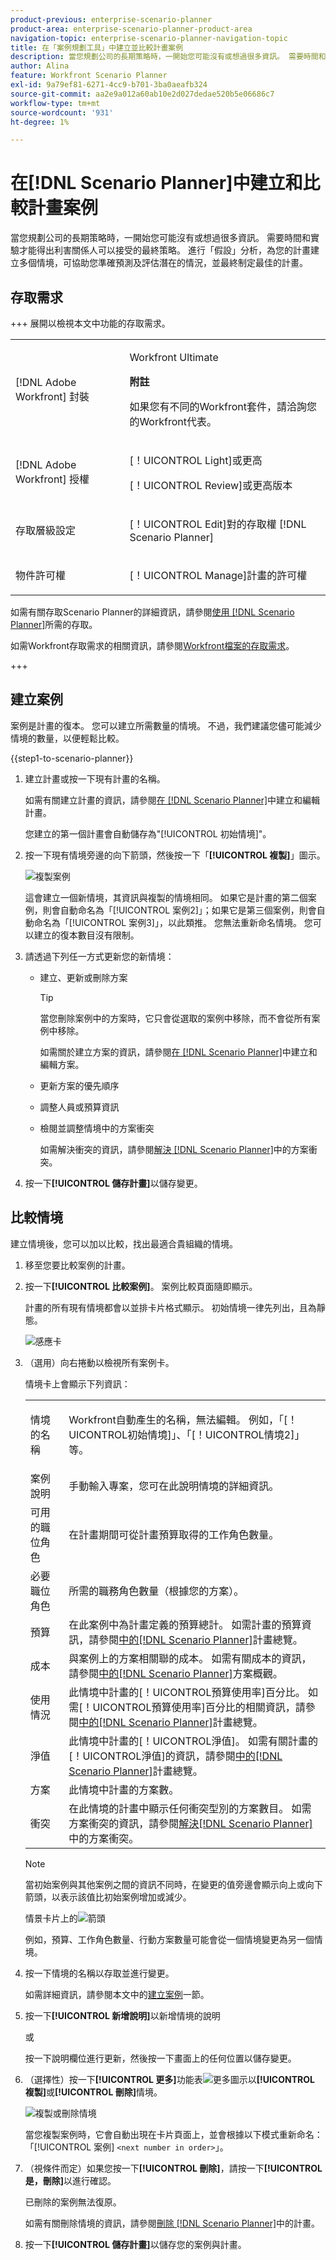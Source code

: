 ```yaml
---
product-previous: enterprise-scenario-planner
product-area: enterprise-scenario-planner-product-area
navigation-topic: enterprise-scenario-planner-navigation-topic
title: 在「案例規劃工具」中建立並比較計畫案例
description: 當您規劃公司的長期策略時，一開始您可能沒有或想過很多資訊。 需要時間和實驗才能得出利害關係人可以接受的最終策略。 進行「假設」分析，為您的計畫建立多個情境，可協助您準確預測及評估潛在的情況，並最終制定最佳的計畫。
author: Alina
feature: Workfront Scenario Planner
exl-id: 9a79ef81-6271-4cc9-b701-3ba0aeafb324
source-git-commit: aa2e9a012a60ab10e2d027dedae520b5e06686c7
workflow-type: tm+mt
source-wordcount: '931'
ht-degree: 1%

---
```


# 在[!DNL Scenario Planner]中建立和比較計畫案例

<!--Audited: 07/2024-->

當您規劃公司的長期策略時，一開始您可能沒有或想過很多資訊。 需要時間和實驗才能得出利害關係人可以接受的最終策略。 進行「假設」分析，為您的計畫建立多個情境，可協助您準確預測及評估潛在的情況，並最終制定最佳的計畫。

## 存取需求

+++ 展開以檢視本文中功能的存取需求。 

<table style="table-layout:auto"> 
 <col> 
 <col> 
 <tbody> 
  <tr> 
   <td> <p>[!DNL Adobe Workfront] 封裝</p> </td> 
   <td> 
   <p>Workfront Ultimate</p>
<p><b>附註</b></p>
<p>如果您有不同的Workfront套件，請洽詢您的Workfront代表。</p>
   </td> 
  </tr> 
  <tr> 
   <td> <p>[!DNL Adobe Workfront] 授權</p> </td> 
   <td> <p>[！UICONTROL Light]或更高</p> 
   <p>[！UICONTROL Review]或更高版本</p> </td> 
  </tr> 
    <tr> 
   <td>存取層級設定</td> 
   <td> <p>[！UICONTROL Edit]對的存取權 [!DNL Scenario Planner]</p> </td> 
  </tr> 
  <tr> 
   <td> <p>物件許可權 </p> </td> 
   <td> <p>[！UICONTROL Manage]計畫的許可權</p> </td> 
  </tr> 
 </tbody> 
</table>

如需有關存取Scenario Planner的詳細資訊，請參閱[使用 [!DNL Scenario Planner]](../scenario-planner/access-needed-to-use-sp.md)所需的存取。

如需Workfront存取需求的相關資訊，請參閱[Workfront檔案的存取需求](/help/quicksilver/administration-and-setup/add-users/access-levels-and-object-permissions/access-level-requirements-in-documentation.md)。

+++

<!--Old:

<table style="table-layout:auto"> 
 <col> 
 <col> 
 <tbody> 
  <tr> 
   <td> <p>[!DNL Adobe Workfront] plan*</p> </td> 
   <td> <ul></li>
   <li><p>New: Ultimate </p></li>
   <p>The Scenario Planner is not available for the new Workfront Select or Workfront Prime plans. </p>
   <li><p>Current: [!UICONTROL Business] or higher</p></ul>
   </td> 
  </tr> 
  <tr> 
   <td> <p>[!DNL Adobe Workfront] license*</p> </td> 
   <td> <p>New: Light or higher</p> 
   <p>Current: [!UICONTROL Review] or higher</p> </td> 
  </tr> 
  <tr> 
   <td>Product* </td> 
   <td> <ul><li><p>For the new Workfront plans:</p><p> Adobe Workfront</li></p>
   <li><p>For the current Workfront plans: </p>
   <p>Adobe Workfront</p> <p>Adobe Workfront Scenario Planner</p></li></ul>
   
   <p>For more information, see <a href="../scenario-planner/access-needed-to-use-sp.md" class="MCXref xref">Access needed to use the [!DNL Scenario Planner]</a>. </p> </td> 
  </tr> 
  <tr data-mc-conditions=""> 
   <td>Access level </td> 
   <td> <p>[!UICONTROL Edit] access to the [!DNL Scenario Planner]</p> </td> 
  </tr> 
  <tr data-mc-conditions=""> 
   <td> <p>Object permissions </p> </td> 
   <td> <p>[!UICONTROL Manage] permissions to a plan</p> <p>For information on requesting additional access to a plan, see <a href="../scenario-planner/request-access-to-plan.md" class="MCXref xref">Request access to a plan in the [!DNL Scenario Planner]</a>.</p> </td> 
  </tr> 
 </tbody> 
</table>-->

## 建立案例

案例是計畫的復本。 您可以建立所需數量的情境。 不過，我們建議您儘可能減少情境的數量，以便輕鬆比較。

{{step1-to-scenario-planner}}

1. 建立計畫或按一下現有計畫的名稱。

   如需有關建立計畫的資訊，請參閱[在 [!DNL Scenario Planner]](../scenario-planner/create-and-edit-plans.md)中建立和編輯計畫。

   您建立的第一個計畫會自動儲存為&quot;[!UICONTROL 初始情境]&quot;。

1. 按一下現有情境旁邊的向下箭頭，然後按一下「**[!UICONTROL 複製]**」圖示。

   ![複製案例](assets/copy-scenarios-ui-and-highlighted-icon-350x95.png)

   這會建立一個新情境，其資訊與複製的情境相同。 如果它是計畫的第二個案例，則會自動命名為「[!UICONTROL 案例2]」；如果它是第三個案例，則會自動命名為「[!UICONTROL 案例3]」，以此類推。 您無法重新命名情境。 您可以建立的復本數目沒有限制。

   <!--
   <MadCap:conditionalText data-mc-conditions="QuicksilverOrClassic.Draft mode">
   (NOTE:this might change)
   </MadCap:conditionalText>
   -->

1. 請透過下列任一方式更新您的新情境：

   * 建立、更新或刪除方案

     >[!TIP]
     >
     >當您刪除案例中的方案時，它只會從選取的案例中移除，而不會從所有案例中移除。

     如需關於建立方案的資訊，請參閱[在 [!DNL Scenario Planner]](../scenario-planner/create-and-edit-initiatives.md)中建立和編輯方案。

   * 更新方案的優先順序
   * 調整人員或預算資訊
   * 檢閱並調整情境中的方案衝突

     如需解決衝突的資訊，請參閱[解決 [!DNL Scenario Planner]](../scenario-planner/resolve-conflicts-in-sp.md)中的方案衝突。

1. 按一下&#x200B;**[!UICONTROL 儲存計畫]**&#x200B;以儲存變更。

## 比較情境

建立情境後，您可以加以比較，找出最適合貴組織的情境。

1. 移至您要比較案例的計畫。
1. 按一下&#x200B;**[!UICONTROL 比較案例]**。 案例比較頁面隨即顯示。

   計畫的所有現有情境都會以並排卡片格式顯示。 初始情境一律先列出，且為靜態。

   ![感應卡](assets/scenario-cards-overlapping-350x166.png)

1. （選用）向右捲動以檢視所有案例卡。

   情境卡上會顯示下列資訊：

   <table style="table-layout:auto"> 
    <col> 
    <col> 
    <tbody> 
     <tr> 
      <td>情境的名稱</td> 
      <td> <p>Workfront自動產生的名稱，無法編輯。 例如，「[！UICONTROL初始情境]」、「[！UICONTROL情境2]」等。 </p> </td> 
     </tr> 
     <tr> 
      <td>案例說明</td> 
      <td>手動輸入專案，您可在此說明情境的詳細資訊。 </td> 
     </tr> 
     <tr> 
      <td>可用的職位角色</td> 
      <td>在計畫期間可從計畫預算取得的工作角色數量。 </td> 
     </tr> 
     <tr> 
      <td>必要職位角色</td> 
      <td>所需的職務角色數量（根據您的方案）。 </td> 
     </tr> 
     <tr> 
      <td>預算</td> 
      <td>在此案例中為計畫定義的預算總計。 如需計畫的預算資訊，請參閱<a href="../scenario-planner/plans-overview.md" class="MCXref xref">中的[!DNL Scenario Planner]</a>計畫總覽。 </td> 
     </tr> 
     <tr> 
      <td>成本</td> 
      <td>與案例上的方案相關聯的成本。 如需有關成本的資訊，請參閱<a href="../scenario-planner/initiatives-overview.md" class="MCXref xref">中的[!DNL Scenario Planner]</a>方案概觀。 </td> 
     </tr> 
     <tr> 
      <td>使用情況</td> 
      <td>此情境中計畫的[！UICONTROL預算使用率]百分比。 如需[！UICONTROL預算使用率]百分比的相關資訊，請參閱<a href="../scenario-planner/plans-overview.md" class="MCXref xref">中的[!DNL Scenario Planner]</a>計畫總覽。 </td> 
     </tr> 
     <tr> 
      <td>淨值</td> 
      <td>此情境中計畫的[！UICONTROL淨值]。 如需有關計畫的[！UICONTROL淨值]的資訊，請參閱<a href="../scenario-planner/plans-overview.md" class="MCXref xref">中的[!DNL Scenario Planner]</a>計畫總覽。 </td> 
     </tr> 
     <tr> 
      <td>方案</td> 
      <td>此情境中計畫的方案數。</td> 
     </tr> 
     <tr> 
      <td>衝突</td> 
      <td>在此情境的計畫中顯示任何衝突型別的方案數目。 如需方案衝突的資訊，請參閱<a href="../scenario-planner/resolve-conflicts-in-sp.md" class="MCXref xref">解決[!DNL Scenario Planner]</a>中的方案衝突。 </td> 
     </tr> 
    </tbody> 
   </table>

   >[!NOTE]
   >
   >當初始案例與其他案例之間的資訊不同時，在變更的值旁邊會顯示向上或向下箭頭，以表示該值比初始案例增加或減少。
   >
   >
   >情景卡片上的![箭頭](assets/arrows-on-scenario-cards-highlighted-350x70.png)
   >
   >例如，預算、工作角色數量、行動方案數量可能會從一個情境變更為另一個情境。

1. 按一下情境的名稱以存取並進行變更。

   如需詳細資訊，請參閱本文中的[建立案例](#create-scenarios)一節。

1. 按一下&#x200B;**[!UICONTROL 新增說明]**&#x200B;以新增情境的說明

   或

   按一下說明欄位進行更新，然後按一下畫面上的任何位置以儲存變更。

1. （選擇性）按一下&#x200B;**[!UICONTROL 更多]**&#x200B;功能表![更多圖示](assets/more-icon.png)以&#x200B;**[!UICONTROL 複製]**&#x200B;或&#x200B;**[!UICONTROL 刪除]**&#x200B;情境。

   ![複製或刪除情境](assets/copy-or-delete-scenario-links-from-card-350x109.png)

   當您複製案例時，它會自動出現在卡片頁面上，並會根據以下模式重新命名：「[!UICONTROL 案例] `<next number in order>`」。

1. （視條件而定）如果您按一下&#x200B;**[!UICONTROL 刪除]**，請按一下&#x200B;**[!UICONTROL 是，刪除]**&#x200B;以進行確認。

   已刪除的案例無法復原。

   如需有關刪除情境的資訊，請參閱[刪除 [!DNL Scenario Planner]](../scenario-planner/delete-plans.md)中的計畫。

1. 按一下&#x200B;**[!UICONTROL 儲存計畫]**&#x200B;以儲存您的案例與計畫。
